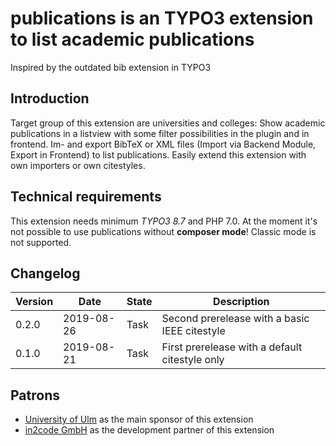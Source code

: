 # publications is an TYPO3 extension to list academic publications

Inspired by the outdated bib extension in TYPO3

## Introduction

Target group of this extension are universities and colleges:
Show academic publications in a listview with some filter possibilities in the plugin and in frontend.
Im- and export BibTeX or XML files (Import via Backend Module, Export in Frontend) to list publications.
Easily extend this extension with own importers or own citestyles. 

## Technical requirements

This extension needs minimum *TYPO3 8.7* and PHP 7.0.
At the moment it's not possible to use publications without **composer mode**! Classic mode is not supported.

## Changelog

| Version    | Date       | State      | Description                                                                        |
| ---------- | ---------- | ---------- | ---------------------------------------------------------------------------------- |
| 0.2.0      | 2019-08-26 | Task       | Second prerelease with a basic IEEE citestyle                                      |
| 0.1.0      | 2019-08-21 | Task       | First prerelease with a default citestyle only                                     |

## Patrons

* <a href="https://www.uni-ulm.de" target="_blank">University of Ulm</a> as the main sponsor of this extension
* <a href="https://www.in2code.de" target="_blank" title="Wir leben TYPO3">in2code GmbH</a> as the development partner of this extension

